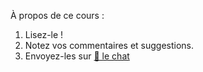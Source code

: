 <div class="lojbo simple_blockquotes"></div>

<div class="print:hidden">

À propos de ce cours :

1. Lisez-le !
2. Notez vos commentaires et suggestions.
3. Envoyez-les sur [💬 le chat](https://lojban.pw/articles/live_chat/)
</div>